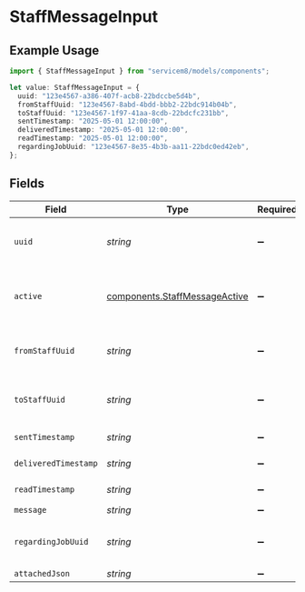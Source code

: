 # StaffMessageInput

## Example Usage

```typescript
import { StaffMessageInput } from "servicem8/models/components";

let value: StaffMessageInput = {
  uuid: "123e4567-a386-407f-acb8-22bdccbe5d4b",
  fromStaffUuid: "123e4567-8abd-4bdd-bbb2-22bdc914b04b",
  toStaffUuid: "123e4567-1f97-41aa-8cdb-22bdcfc231bb",
  sentTimestamp: "2025-05-01 12:00:00",
  deliveredTimestamp: "2025-05-01 12:00:00",
  readTimestamp: "2025-05-01 12:00:00",
  regardingJobUuid: "123e4567-8e35-4b3b-aa11-22bdc0ed42eb",
};
```

## Fields

| Field                                                                          | Type                                                                           | Required                                                                       | Description                                                                    | Example                                                                        |
| ------------------------------------------------------------------------------ | ------------------------------------------------------------------------------ | ------------------------------------------------------------------------------ | ------------------------------------------------------------------------------ | ------------------------------------------------------------------------------ |
| `uuid`                                                                         | *string*                                                                       | :heavy_minus_sign:                                                             | Unique identifier for this record                                              | 123e4567-a386-407f-acb8-22bdccbe5d4b                                           |
| `active`                                                                       | [components.StaffMessageActive](../../models/components/staffmessageactive.md) | :heavy_minus_sign:                                                             | Record active/deleted flag.  Valid values are [0,1]                            |                                                                                |
| `fromStaffUuid`                                                                | *string*                                                                       | :heavy_minus_sign:                                                             | N/A                                                                            | 123e4567-8abd-4bdd-bbb2-22bdc914b04b                                           |
| `toStaffUuid`                                                                  | *string*                                                                       | :heavy_minus_sign:                                                             | N/A                                                                            | 123e4567-1f97-41aa-8cdb-22bdcfc231bb                                           |
| `sentTimestamp`                                                                | *string*                                                                       | :heavy_minus_sign:                                                             | N/A                                                                            | 2025-05-01 12:00:00                                                            |
| `deliveredTimestamp`                                                           | *string*                                                                       | :heavy_minus_sign:                                                             | N/A                                                                            | 2025-05-01 12:00:00                                                            |
| `readTimestamp`                                                                | *string*                                                                       | :heavy_minus_sign:                                                             | N/A                                                                            | 2025-05-01 12:00:00                                                            |
| `message`                                                                      | *string*                                                                       | :heavy_minus_sign:                                                             | N/A                                                                            |                                                                                |
| `regardingJobUuid`                                                             | *string*                                                                       | :heavy_minus_sign:                                                             | N/A                                                                            | 123e4567-8e35-4b3b-aa11-22bdc0ed42eb                                           |
| `attachedJson`                                                                 | *string*                                                                       | :heavy_minus_sign:                                                             | N/A                                                                            |                                                                                |